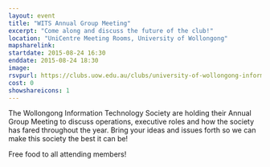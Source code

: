 ```yaml
---
layout: event
title: "WITS Annual Group Meeting"
excerpt: "Come along and discuss the future of the club!"
location: "UniCentre Meeting Rooms, University of Wollongong"
mapsharelink:
startdate: 2015-08-24 16:30
enddate: 2015-08-24 18:30
image: 
rsvpurl: https://clubs.uow.edu.au/clubs/university-of-wollongong-information-technology-society-wits-/events/event/wits-annual-group-meeting
cost: 0
showshareicons: 1
---
```


The Wollongong Information Technology Society are holding their Annual Group Meeting to discuss operations, executive roles and how the society has fared throughout the year. Bring your ideas and issues forth so we can make this society the best it can be!

Free food to all attending members!
